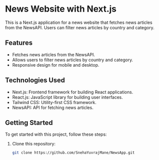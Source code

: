 # News Website with Next.js

This is a Next.js application for a news website that fetches news articles from the NewsAPI. Users can filter news articles by country and category.

## Features

- Fetches news articles from the NewsAPI.
- Allows users to filter news articles by country and category.
- Responsive design for mobile and desktop.

## Technologies Used

- Next.js: Frontend framework for building React applications.
- React.js: JavaScript library for building user interfaces.
- Tailwind CSS: Utility-first CSS framework.
- NewsAPI: API for fetching news articles.

## Getting Started

To get started with this project, follow these steps:

1. Clone this repository:

   ```bash
   git clone https://github.com/SnehaYuvrajMane/NewsApp.git
   ```
